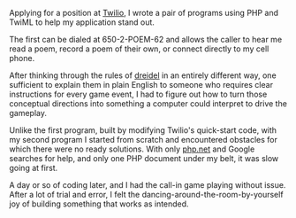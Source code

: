 Applying for a position at [Twilio](http://www.twilio.com), I wrote a pair of programs using PHP and TwiML to help my application stand out.

The first can be dialed at 650-2-POEM-62 and allows the caller to hear me read a poem, record a poem of their own, or connect directly to my cell phone.

After thinking through the rules of [dreidel](http://en.wikipedia.org/wiki/Dreidel) in an entirely different way, one sufficient to explain them in plain English to someone who requires clear instructions for every game event, I had to figure out how to turn those conceptual directions into something a computer could interpret to drive the gameplay.

Unlike the first program, built by modifying Twilio's quick-start code, with my second program I started from scratch and encountered obstacles for which there were no ready solutions. With only [php.net](http://www.php.net) and Google searches for help, and only one PHP document under my belt, it was slow going at first.

A day or so of coding later, and I had the call-in game playing without issue. After a lot of trial and error, I felt the dancing-around-the-room-by-yourself joy of building something that works as intended.